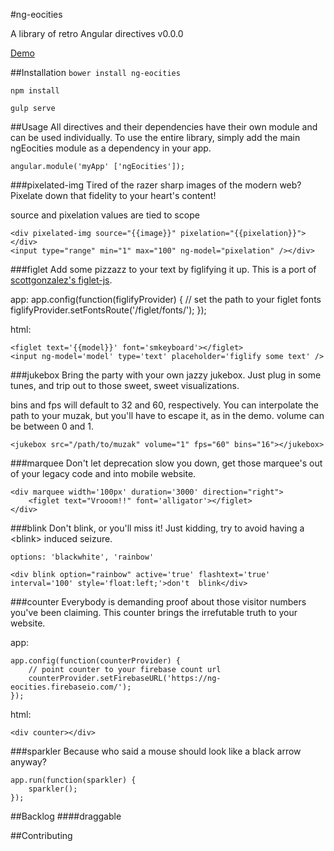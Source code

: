 #ng-eocities

A library of retro Angular directives
v0.0.0

[Demo](http://www.ng-eocities.com/)

##Installation
```bower install ng-eocities```

```npm install```

```gulp serve```

##Usage
All directives and their dependencies have their own module and can be used individually.  To use the entire library, simply add the main ngEocities module as a dependency in your app.

    angular.module('myApp' ['ngEocities']);

###pixelated-img
Tired of the razer sharp images of the modern web?  Pixelate down that fidelity to your heart's content!

source and pixelation values are tied to scope

    <div pixelated-img source="{{image}}" pixelation="{{pixelation}}"></div>
    <input type="range" min="1" max="100" ng-model="pixelation" /></div>

###figlet
Add some pizzazz to your text by figlifying it up.  This is a port of [scottgonzalez's figlet-js](https://github.com/scottgonzalez/figlet-js).

app:
    app.config(function(figlifyProvider) {
        // set the path to your figlet fonts
        figlifyProvider.setFontsRoute('/figlet/fonts/');
    });

html:

    <figlet text='{{model}}' font='smkeyboard'></figlet>
    <input ng-model='model' type='text' placeholder='figlify some text' />

###jukebox
Bring the party with your own jazzy jukebox. Just plug in some tunes, and trip out to those sweet, sweet visualizations.

bins and fps will default to 32 and 60, respectively. You can interpolate the path to your muzak, but you'll have to escape it, as in the demo. volume can be between 0 and 1.

    <jukebox src="/path/to/muzak" volume="1" fps="60" bins="16"></jukebox>

###marquee
Don't let deprecation slow you down, get those marquee's out of your legacy code and into mobile website.

    <div marquee width='100px' duration='3000' direction="right">
        <figlet text="Vrooom!!" font='alligator'></figlet>
    </div>

###blink
Don't blink, or you'll miss it!  Just kidding, try to avoid having a \<blink\> induced seizure.

```options: 'blackwhite', 'rainbow'```

    <div blink option="rainbow" active='true' flashtext='true' interval='100' style='float:left;'>don't  blink</div>

###counter
Everybody is demanding proof about those visitor numbers you've been claiming.  This counter brings the irrefutable truth to your website.

app:

    app.config(function(counterProvider) {
        // point counter to your firebase count url
        counterProvider.setFirebaseURL('https://ng-eocities.firebaseio.com/');
    });

html:

    <div counter></div>

###sparkler
Because who said a mouse should look like a black arrow anyway?

    app.run(function(sparkler) {
        sparkler();
    });

##Backlog
####draggable

##Contributing
